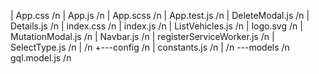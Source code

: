 |   App.css /n
|   App.js /n
|   App.scss /n
|   App.test.js /n
|   DeleteModal.js /n
|   Details.js /n
|   index.css /n
|   index.js /n
|   ListVehicles.js /n
|   logo.svg /n
|   MutationModal.js /n
|   Navbar.js /n
|   registerServiceWorker.js /n
|   SelectType.js /n
| /n 
+---config /n
|       constants.js /n
| /n
\---models /n
        gql.model.js /n
